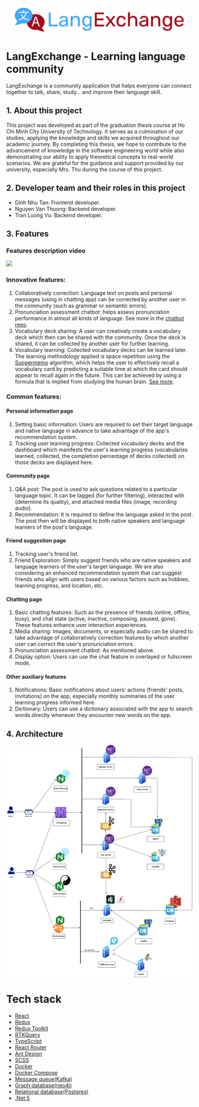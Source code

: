 <div id="top"></div>


<!-- PROJECT LOGO -->
<br />
<div align="center">
  
  <img src="https://raw.githubusercontent.com/langexchange/.github/main/images/logo.9d97ecdc029d2db586b3.png" alt="Logo" height="80">
</div>


# LangExchange - Learning language community

LangExchange is a community application that helps everyone can connect together to talk, share, study… and improve their language skill. 

## 1. About this project
This project was developed as part of the graduation thesis course at Ho Chi Minh City University of Technology. It serves as a culmination of our studies, applying the knowledge and skills we acquired throughout our academic journey. By completing this thesis, we hope to contribute to the advancement of knowledge in the software engineering world while also demonstrating our ability to apply theoretical concepts to real-world scenarios. We are grateful for the guidance and support provided by our university, especially Mrs. Thu during the course of this project.

## 2. Developer team and their roles in this project
- Dinh Nhu Tan: Frontend developer.
- Nguyen Van Thuong: Backend developer.
- Tran Luong Vu: Backend developer.

## 3. Features
### Features description video
[![](https://i.ytimg.com/vi/-iyrVwogSs4/maxresdefault.jpg)](https://www.youtube.com/watch?v=-iyrVwogSs4 "")
### Innovative features:
1. Collaboratively correction: Language text on posts and personal messages (using in chatting app) can be corrected by another user in the community (such as grammar or semantic errors).
2. Pronunciation assessment chatbot: helps assess pronunciation performance in almost all kinds of language. See more in the  [chatbot repo](https://github.com/langexchange/lec-chatbot).
3. Vocabulary deck sharing: A user can creatively create a vocabulary deck which then can be shared with the community. Once the deck is shared, it can be collected by another user for further learning.
4. Vocabulary learning: Collected vocabulary decks can be learned later. The learning methodology applied is space repetition using the [Suppermemo](https://www.supermemo.com/en) algorithm, which helps the user to effectively recall a vocabulary card by predicting a suitable time at which the card should appear to recall again in the future. This can be achieved by using a formula that is implied from studying the human brain. [See more](https://en.wikipedia.org/wiki/SuperMemo).

### Common features:
#### Personal information page
1. Setting basic information: Users are required to set their target language and native language in advance to take advantage of the app's recommendation system.
2. Tracking user learning progress: Collected vocabulary decks and the dashboard which manifests the user's learning progress (vocabularies learned, collected, the completion percentage of decks collected) on those decks are displayed here.
#### Community page
1. Q&A post: The post is used to ask questions related to a particular language topic. It can be tagged (for further filtering), interacted with (determine its quality), and attached media files (image, recording audio).
2. Recommendation: It is required to define the language asked in the post. The post then will be displayed to both native speakers and language learners of the post's language.
#### Friend suggestion page
1. Tracking user's friend list.
2. Friend Exploration: Simply suggest friends who are native speakers and language learners of the user's target language. 
We are also considering an enhanced recommendation system that can suggest friends who align with users based on various factors such as hobbies, learning progress, and location, etc.
#### Chatting page
1. Basic chatting features: Such as the presence of friends (online, offline, busy), and chat state (active, inactive, composing, paused, gone). These features enhance user interaction experiences.
2. Media sharing: Images, documents, or especially audio can be shared to take advantage of collaboratively correction features by which another user can correct the user's pronunciation errors.
3. Pronunciation assessment chatbot: As mentioned above.
4. Display option: Users can use the chat feature in overlayed or fullscreen mode.
#### Other auxiliary features
1. Notifications: Basic notifications about users' actions (friends' posts, invitations) on the app, especially monthly summaries of the user learning progress informed here.
2. Dictionary: Users can use a dictionary associated with the app to search words directly whenever they encounter new words on the app.

## 4. Architecture

![image](https://github.com/langexchange/.github/blob/main/images/architecture.png)


# Tech stack

- [React](https://reactjs.org/)
- [Redux](https://redux.js.org/)
- [Redux Toolkit](https://redux-toolkit.js.org/)
- [RTKQuery](https://redux-toolkit.js.org/rtk-query/overview)
- [TypeScript](https://www.typescriptlang.org/)
- [React Router](https://reactrouter.com/)
- [Ant Design](https://ant.design/)
- [SCSS](https://sass-lang.com/)
- [Docker](https://www.docker.com/)
- [Docker Compose](https://docs.docker.com/compose/)
- [Message queue(Kafka)](https://kafka.apache.org/)
- [Graph database(neo4j)](https://neo4j.com/)
- [Relational database(Postgres)](https://www.postgresql.org/)
- [.Net 5](https://dotnet.microsoft.com/en-us/)
